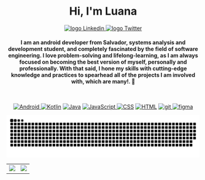 <div align="center">
 <h1> 
  Hi, I'm Luana 
 </h1>
</div>

<p align="center">
   <a href="https://www.linkedin.com/in/luana-barbosa93/">
    <img alt="logo Linkedin" src="https://img.shields.io/badge/linkedin-%230077B5.svg?&style=for-the-badge&logo=linkedin&logoColor=white/">
  </a>
  
<a href="https://luana-barbosa.github.io/LuanaBarbosa-PaginaPessoal/">
    <img alt="logo Twitter" src="https://img.shields.io/badge/Blog-%23FF4088.svg?&style=for-the-badge&logo=hugo&logoColor=white">
  </a>
</p>

<h4 align="center"> 
  I am an android developer from Salvador, systems analysis and development student, and completely fascinated by the field of software engineering. I love problem-solving and lifelong-learning, as I am always focused on becoming the best version of myself, personally and professionally. With that said, I hone my skills with cutting-edge knowledge and practices to spearhead all of the projects I am involved with, which are many!. 🚀
</h4>

<br>

<p align="center">
<a href="https://developer.android.com" target="_blank"> <img alt="Android" height ="42px" src="https://raw.githubusercontent.com/rahul-jha98/github_readme_icons/main/language_and_tools/square/android/android.svg"> </a>
<a href="https://kotlinlang.org" target="_blank"><img alt="Kotlin" height ="42px" src="https://raw.githubusercontent.com/rahul-jha98/github_readme_icons/main/language_and_tools/square/kotlin/kotlin.svg"></a>
<a href="https://www.java.com" target="_blank"><img alt="Java" height ="42px" src="https://raw.githubusercontent.com/rahul-jha98/github_readme_icons/main/language_and_tools/square/java/java.svg"></a>
<a href="https://developer.mozilla.org/en-US/docs/Web/JavaScript" target="_blank"> <img alt="JavaScript" height ="42px"  src="https://raw.githubusercontent.com/rahul-jha98/github_readme_icons/main/language_and_tools/square/javascript/javascript.svg"> </a>
<a href="https://reactjs.org/" target="_blank"> <img alt="CSS" height ="42px" src="https://user-images.githubusercontent.com/35739995/122655003-80cf5a80-d125-11eb-9718-c0d416a29986.png"></a>
<a href="https://vuejs.org/" target="_blank"><img alt="HTML" height ="42px" src="https://user-images.githubusercontent.com/35739995/122654956-2b934900-d125-11eb-94b1-58102216fa9f.png"></a>
<a href="https://git-scm.com/" target="_blank"> <img src="https://raw.githubusercontent.com/rahul-jha98/github_readme_icons/main/language_and_tools/square/git-scm/git-scm.svg" alt="git" height='42px'/> </a>
<a href="https://www.figma.com/" target="_blank"> <img src="https://raw.githubusercontent.com/rahul-jha98/github_readme_icons/main/language_and_tools/square/figma/figma.svg" alt="figma" height='42px'/> </a>
</p>

<table align="center">
  <row>
    <td>
     <!-- Card -->
      <img height='172' src='https://github-readme-stats.vercel.app/api?username=luana-barbosa&show_icons=true&theme=react'>
    </td>
    <td>
      <img height='172' src='https://github-readme-stats.vercel.app/api/top-langs/?username=luana-barbosa&layout=compact&theme=react'>
    </td>
  </row>
  
  ![Snake animation](https://github.com/beatriznonato/beatriznonato/blob/output/github-contribution-grid-snake.svg)
</table> 
